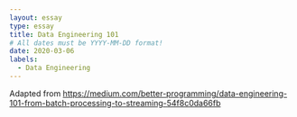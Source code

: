 ```yaml
---
layout: essay
type: essay
title: Data Engineering 101
# All dates must be YYYY-MM-DD format!
date: 2020-03-06
labels:
  - Data Engineering
---
```


Adapted from https://medium.com/better-programming/data-engineering-101-from-batch-processing-to-streaming-54f8c0da66fb

